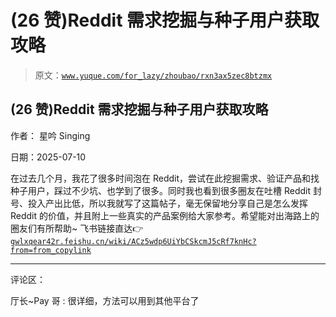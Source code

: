 # (26 赞)Reddit 需求挖掘与种子用户获取攻略

> 原文：[`www.yuque.com/for_lazy/zhoubao/rxn3ax5zec8btzmx`](https://www.yuque.com/for_lazy/zhoubao/rxn3ax5zec8btzmx)

## (26 赞)Reddit 需求挖掘与种子用户获取攻略

作者： 星吟 Singing

日期：2025-07-10

在过去几个月，我花了很多时间泡在 Reddit，尝试在此挖掘需求、验证产品和找种子用户，踩过不少坑、也学到了很多。同时我也看到很多圈友在吐槽 Reddit 封号、投入产出比低，所以我就写了这篇帖子，毫无保留地分享自己是怎么发挥 Reddit 的价值，并且附上一些真实的产品案例给大家参考。希望能对出海路上的圈友们有所帮助~
飞书链接直达👉[`gwlxqear42r.feishu.cn/wiki/ACz5wdp6UiYbCSkcmJ5cRf7knHc?from=from_copylink`](https://gwlxqear42r.feishu.cn/wiki/ACz5wdp6UiYbCSkcmJ5cRf7knHc?from=from_copylink)

* * *

评论区：

厅长~Pay 哥 : 很详细，方法可以用到其他平台了